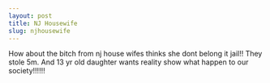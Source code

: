 ```yaml
---
layout: post
title: NJ Housewife
slug: njhousewife
---
```


How about the bitch from nj house wifes thinks she dont belong it jail!! They stole 5m. And 13 yr old daughter wants reality show what happen to our society!!!!!!
